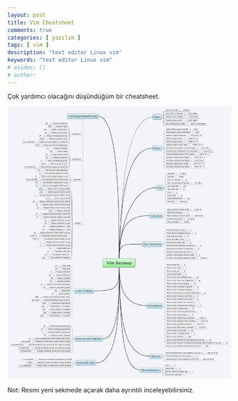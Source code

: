 ```yaml
---
layout: post
title: Vim Cheatsheet
comments: true
categories: [ yazılım ]
tags: [ vim ]
description: "text editor Linux vim"
keywords: "text editor Linux vim"
# asides: []
# author:
---
```



Çok yardımcı olacağını düşündüğüm bir cheatsheet.

<!-- more -->

<img src="/public/images/Vim_Keymap.jpg" width="620px" />

Not: Resmi yeni sekmede açarak daha ayrıntılı inceleyebilirsiniz.
